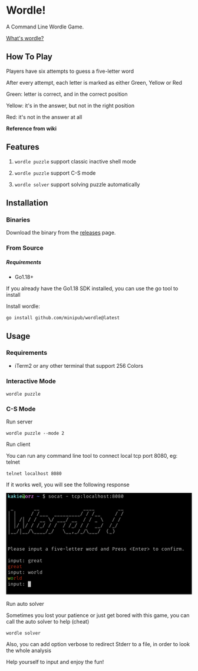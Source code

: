 # Wordle!

A Command Line Wordle Game.

[What's wordle?](https://en.wikipedia.org/wiki/Wordle)

## How To Play

Players have six attempts to guess a five-letter word

After every attempt, each letter is marked as either Green, Yellow or Red

Green: letter is correct, and in the correct position

Yellow: it's in the answer, but not in the right position

Red: it's not in the answer at all

**Reference from wiki**

## Features

1. `wordle puzzle` support classic inactive shell mode

2. `wordle puzzle` support C-S mode

3. `wordle solver` support solving puzzle automatically

## Installation

### Binaries

Download the binary from the [releases](https://github.com/minipub/wordle/releases) page.

### From Source

##### Requirements

* Go1.18+

If you already have the Go1.18 SDK installed, you can use the go tool to install

Install wordle:

```
go install github.com/minipub/wordle@latest
```

## Usage

### Requirements

* iTerm2 or any other terminal that support 256 Colors

### Interactive Mode

```
wordle puzzle
```

### C-S Mode

Run server

```
wordle puzzle --mode 2
```

Run client

You can run any command line tool to connect local tcp port 8080, eg: telnet

```
telnet localhost 8080
```

If it works well, you will see the following response

![alt text](https://github.com/minipub/wordle/blob/master/screenshot.png?raw=true)

Run auto solver

Sometimes you lost your patience or just get bored with this game, you can call the auto solver to help (cheat)

```
wordle solver
```

Also, you can add option verbose to redirect Stderr to a file, in order to look the whole analysis

Help yourself to input and enjoy the fun!
